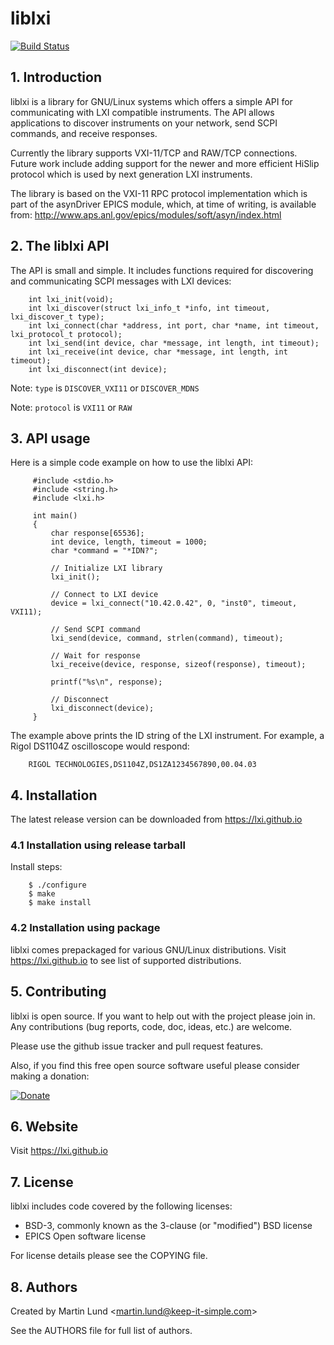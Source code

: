 # liblxi

[![Build Status](https://travis-ci.org/lxi/liblxi.svg?branch=master)](https://travis-ci.org/lxi/liblxi)

## 1. Introduction

liblxi is a library for GNU/Linux systems which offers a simple API for
communicating with LXI compatible instruments. The API allows applications to
discover instruments on your network, send SCPI commands, and receive
responses.

Currently the library supports VXI-11/TCP and RAW/TCP connections. Future work
include adding support for the newer and more efficient HiSlip protocol which
is used by next generation LXI instruments.

The library is based on the VXI-11 RPC protocol implementation which is part of
the asynDriver EPICS module, which, at time of writing, is available from:
http://www.aps.anl.gov/epics/modules/soft/asyn/index.html


## 2. The liblxi API

The API is small and simple. It includes functions required for discovering and
communicating SCPI messages with LXI devices:
```
    int lxi_init(void);
    int lxi_discover(struct lxi_info_t *info, int timeout, lxi_discover_t type);
    int lxi_connect(char *address, int port, char *name, int timeout, lxi_protocol_t protocol);
    int lxi_send(int device, char *message, int length, int timeout);
    int lxi_receive(int device, char *message, int length, int timeout);
    int lxi_disconnect(int device);
```
Note: `type` is `DISCOVER_VXI11` or `DISCOVER_MDNS`

Note: `protocol` is `VXI11` or `RAW`


## 3. API usage

Here is a simple code example on how to use the liblxi API:

```
     #include <stdio.h>
     #include <string.h>
     #include <lxi.h>

     int main()
     {
         char response[65536];
         int device, length, timeout = 1000;
         char *command = "*IDN?";

         // Initialize LXI library
         lxi_init();

         // Connect to LXI device
         device = lxi_connect("10.42.0.42", 0, "inst0", timeout, VXI11);

         // Send SCPI command
         lxi_send(device, command, strlen(command), timeout);

         // Wait for response
         lxi_receive(device, response, sizeof(response), timeout);

         printf("%s\n", response);

         // Disconnect
         lxi_disconnect(device);
     }
```
The example above prints the ID string of the LXI instrument. For example, a
Rigol DS1104Z oscilloscope would respond:
```    
    RIGOL TECHNOLOGIES,DS1104Z,DS1ZA1234567890,00.04.03
```


## 4. Installation

The latest release version can be downloaded from https://lxi.github.io
    
### 4.1 Installation using release tarball

Install steps:
```
    $ ./configure
    $ make
    $ make install
```

### 4.2 Installation using package

liblxi comes prepackaged for various GNU/Linux distributions. Visit
https://lxi.github.io to see list of supported distributions.


## 5. Contributing

liblxi is open source. If you want to help out with the project please join in.
Any contributions (bug reports, code, doc, ideas, etc.) are welcome.

Please use the github issue tracker and pull request features.

Also, if you find this free open source software useful please consider making
a donation:

[![Donate](https://www.paypal.com/en_US/i/btn/x-click-but21.gif)](https://www.paypal.me/lundmar)


## 6. Website

Visit https://lxi.github.io


## 7. License

liblxi includes code covered by the following licenses:

 * BSD-3, commonly known as the 3-clause (or "modified") BSD license
 * EPICS Open software license

For license details please see the COPYING file.


## 8. Authors

Created by Martin Lund \<martin.lund@keep-it-simple.com>

See the AUTHORS file for full list of authors.
